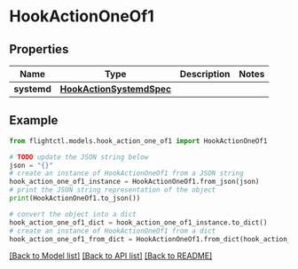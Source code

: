 # HookActionOneOf1


## Properties

Name | Type | Description | Notes
------------ | ------------- | ------------- | -------------
**systemd** | [**HookActionSystemdSpec**](HookActionSystemdSpec.md) |  | 

## Example

```python
from flightctl.models.hook_action_one_of1 import HookActionOneOf1

# TODO update the JSON string below
json = "{}"
# create an instance of HookActionOneOf1 from a JSON string
hook_action_one_of1_instance = HookActionOneOf1.from_json(json)
# print the JSON string representation of the object
print(HookActionOneOf1.to_json())

# convert the object into a dict
hook_action_one_of1_dict = hook_action_one_of1_instance.to_dict()
# create an instance of HookActionOneOf1 from a dict
hook_action_one_of1_from_dict = HookActionOneOf1.from_dict(hook_action_one_of1_dict)
```
[[Back to Model list]](../README.md#documentation-for-models) [[Back to API list]](../README.md#documentation-for-api-endpoints) [[Back to README]](../README.md)


